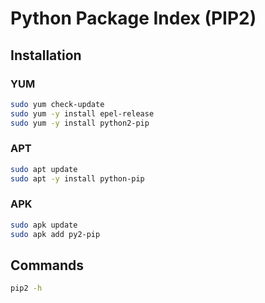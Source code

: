 # Python Package Index (PIP2)

## Installation

### YUM

```sh
sudo yum check-update
sudo yum -y install epel-release
sudo yum -y install python2-pip
```

### APT

```sh
sudo apt update
sudo apt -y install python-pip
```

### APK

```sh
sudo apk update
sudo apk add py2-pip
```

## Commands

```sh
pip2 -h
```

